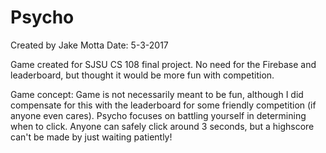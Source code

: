 # Psycho

Created by Jake Motta
Date: 5-3-2017

Game created for SJSU CS 108 final project. No need for the Firebase and leaderboard, but thought it would be more fun with competition.

Game concept: 
    Game is not necessarily meant to be fun, although I did compensate for this with the leaderboard for some friendly competition (if anyone even cares). Psycho focuses on battling yourself in determining when to click. Anyone can safely click around 3 seconds, but a highscore can't be made by just waiting patiently!




